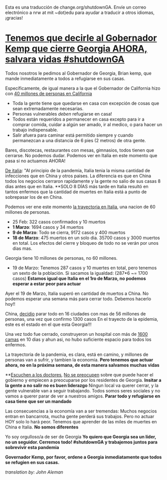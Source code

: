Esta es una traducción de change.org/shutdownGA. Envíe un correo electrónico a nrw at mit ~dot)edu para ayudar a traducir a otros idiomas, ¡gracias!

# [Tenemos que decirle al Gobernador Kemp que cierre Georgia AHORA, salvara vidas #shutdownGA](change.org/shutdownGA)

Todos nosotros le pedimos al Gobernador de Georgia, Brian kemp, que mande inmediatamente a todos a refugiarse en sus casas.

Específicamente, de igual manera a la que el Gobernador de California hizo con [40 millones de personas en California](https://covid19.ca.gov/stay-home-except-for-essential-needs/)

- Toda la gente tiene que quedarse en casa con excepción de cosas que sean extremadamente necesarias.
- Personas vulnerables *deben* refugiarse en casa!
- Todos están requeridos a permanecer en casa excepto para ir a comprar comida, cuidar a algún ser amado, ir al medico, o para hacer un trabajo indispensable.
- Salir afuera para caminar está permitido siempre y cuando permanezcan a una distancia de 6 pies (2 metros) de otra gente.

Bares, discotecas, restaurantes con mesas, gimnasios, todos tienen que cerrarse. No podemos dudar. Podemos ver en Italia en este momento que pasa si no actuamos AHORA!

[De italia](https://www.change.org/p/scientific-community-open-letter-to-the-scientific-community?):
"Al principio de la pandemia, Italia tenia la misma cantidad de infecciones que en China y otros paises. La diferencia es que en China todos los negocios cerraron rapidamente y la gente no salio de sus casas 8 dias antes que en Italia.
**SOLO 8 DÍAS más tarde en Italia resultó en tantos enfermos que la cantidad de muertes en Italia está a punto de sobrepasar los de en China.

Podemos ver ene este momento [la trayectoria en Italia](https://en.wikipedia.org/wiki/2020_coronavirus_pandemic_in_Italy), una nacion de 60 millones de personas.

- 25 Feb:  322 casos confirmados y 10 muertos
- **1 Marzo**: 1694 casos y 34 muertos
- **9 de Marzo**: Todo se cierra, 9172 casos y 400 muertos
- **18 de Marzo**: 475 muertos en un solo dia. 35700 casos y 3000 muertos en total. Los efectos del cierre y bloqueo de todo no se verán por unos dias mas.

Georgia tiene 10 millones de personas, no 60 millones.

- 19 de Marzo: Tenemos 287 casos y 10 muertes en total, pero tenemos un sexto de la población. Si sacamos la igualdad: (287*6 ~= 1700 casos)
**Estamos igual que Italia en el 1ro de Marzo, no podemos esperar a estar peor para actuar**

Ayer el 19 de Marzo, Italia superó en cantidad de muertos a China. No podemos esperar una semana más para cerrar todo. Debemos hacerlo hoy!!

China, [decidio](https://www.aljazeera.com/news/2020/01/timeline-china-coronavirus-spread-200126061554884.html) parar todo en 16 ciudades con mas de 56 millones de personas, una vez que confirmo 1300 casos 
En el trayecto de la epidemia, este es el estado en el que esta Georgia!!!

Una vez todo fue cerrado, construyeron un hospital con más de [1600 camas](https://en.wikipedia.org/wiki/Leishenshan_Hospital) en 10 dias y ahun asi, no hubo suficiente espacio para todos los enfermos.

La trayectoria de la pandemia, es clara, está en camino, y millones de personas van a sufrir, y tambien la economia.  **Pero tenemos que actuar ahora, no en la próxima semana, de esta manera salvamos muchas vidas**

**[Escuchen a los doctores](https://midnightmass.substack.com/p/50-medical-docs-warn-of-massachusetts),
[No se preocupen](https://www.ajc.com/news/state--regional-govt--politics/kemp-rejects-statewide-shutdown-brace-for-coronavirus-scrambles-for-health-supplies/0pYYAFVOkyV4VIhLkEJajK/)
sobre que puede hacer el gobierno y empiecen a preocuparse por los residentes de Georgia.
**Insitar a la gente a no salir no es buen liderazgo** Ningun local va querer cerrar, y la gente vulnerable van a seguir trabajando. Todos somos seres sociales y no vamos a querer parar de ver a nuestros amigos.
**Parar todo y refugiarse en casa tiene que ser un mandado**

Las consecuencias a la economía van a ser tremendas: Muchos negocios entran en bancarrota, mucha gente perderá sus trabajos. Pero no actuar HOY solo lo hará peor.
Tenemos que aprender de las miles de muertes en China e Italia. **No somos diferentes**

Yo soy orgulloso/a de ser de Georgia **Yo quiero que Georgia sea un líder, no un seguidor. Cerremos todo! #shutdownGA y trabajemos juntos para sobrevivir esta pandemia**

**Governador Kemp, por favor, ordene a Georgia inmediatamente que todos se refugien en sus casas.**

*translation by: John Aleman*
